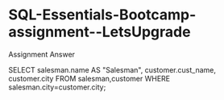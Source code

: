 # SQL-Essentials-Bootcamp-assignment--LetsUpgrade
Assignment Answer

SELECT salesman.name AS "Salesman",
customer.cust_name, customer.city 
FROM salesman,customer 
WHERE salesman.city=customer.city;
